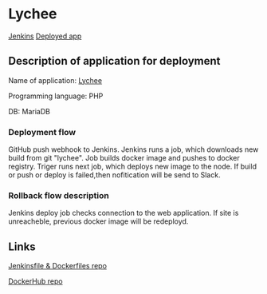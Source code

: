 # Lychee
[Jenkins](http://romalap.com/)
[Deployed app](http://romalap.com:8000/)

## Description of application for deployment

Name of application: [Lychee](https://lycheeorg.github.io/)

Programming language: PHP

DB: MariaDB

### Deployment flow

GitHub push webhook to Jenkins.
Jenkins runs a job, which downloads new build from git "lychee".
Job builds docker image and pushes to docker registry.
Triger runs next job, which deploys new image to the node.
If build or push or deploy is failed,then nofitication will be send to Slack.

### Rollback flow description

Jenkins deploy job checks connection to the web application.
If site is unreacheble, previous docker image will be redeployd.

## Links

[Jenkinsfile & Dockerfiles repo](https://github.com/romalap/lychee)

[DockerHub repo](https://hub.docker.com/repository/docker/devvetton/lychee)
